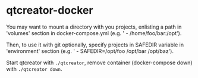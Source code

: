 # qtcreator-docker

You may want to mount a directory with you projects, enlisting a path in 'volumes' section in docker-compose.yml (e.g. ' - /home/foo/bar:/opt').

Then, to use it with git optionally, specify projects in SAFEDIR variable in 'environment' section (e.g. ' - SAFEDIR=/opt/foo /opt/bar /opt/baz').

Start qtcreator with `./qtcreator`, remove container (docker-compose down) with `./qtcreator down`.
